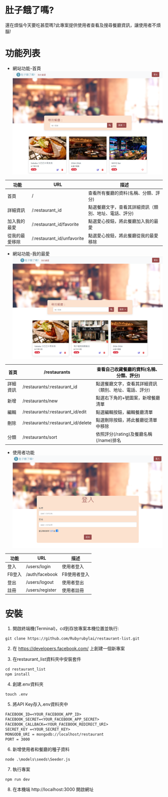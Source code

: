 # 肚子餓了嗎?
還在煩惱今天要吃甚麼嗎?此專案提供使用者查看及搜尋餐廳資訊，讓使用者不煩腦!

# 功能列表
+ 網站功能-首頁
![image](https://github.com/Rubyrubylai/restaurant-list/blob/main/image/favorite.PNG)

|功能|URL|描述|
|----|---|----|
|首頁|/|查看所有餐廳的資料(名稱、分類、評分)|
|詳細資訊|/:restaurant_id|點選餐廳文字，查看其詳細資訊（類別、地址、電話、評分)|
|加入我的最愛|/:restaurant_id/favorite|點選愛心按鈕，將此餐廳加入我的最愛|
|從我的最愛移除|/:restaurant_id/unfavorite|點選愛心按鈕，將此餐廳從我的最愛移除|



+ 網站功能-我的最愛
![image](https://github.com/Rubyrubylai/restaurant-list/blob/main/image/home.PNG)

|首頁|/restaurants|查看自己收藏餐廳的資料(名稱、分類、評分)|
|----|---|----|
|詳細資訊|/restaurants/:restaurant_id|點選餐廳文字，查看其詳細資訊（類別、地址、電話、評分)|
|新增|/restaurants/new|點選右下角的+號圖案，新增餐廳清單|
|編輯|/restaurants/:restaurant_id/edit|點選編輯按鈕，編輯餐廳清單|
|刪除|/restaurants/:restaurant_id/delete|點選刪除按鈕，將此餐廳從清單中移除|
|分類|/restaurants/sort|依照評分(/rating)及餐廳名稱(/name)排名|

+ 使用者功能
![image](https://github.com/Rubyrubylai/restaurant-list/blob/main/image/logIn.PNG)

|功能|URL|描述|
|----|---|----|
|登入|/users/login|使用者登入|
|FB登入|/auth/facebook|FB使用者登入|
|登出|/users/logout|使用者登出|
|註冊|/users/register|使用者註冊|

# 安裝
1. 開啟終端機(Terminal)，cd到存放專案本機位置並執行:
```
git clone https://github.com/Rubyrubylai/restaurant-list.git
```
2. 在 https://developers.facebook.com/ 上創建一個新專案

3. 在restaurant_list資料夾中安裝套件
```
cd restaurant_list
npm install
```
4. 創建.env資料夾
```
touch .env
```
5. 將API Key存入.env資料夾中
```
FACEBOOK_ID=<YOUR_FACEBOOK_APP_ID>
FACEBOOK_SECRET=<YOUR_FACEBOOK_APP_SECRET>
FACEBOOK_CALLBACK=<YOUR_FACEBOOK_REDIRECT_URI>
SECRET_KEY =<YOUR_SECRET_KEY>
MONGODB_URI = mongodb://localhost/restaurant
PORT = 3000
```
6. 新增使用者和餐廳的種子資料
```
node .\models\seeds\Seeder.js
```
7. 執行專案
```
npm run dev
```
8. 在本機端 http://localhost:3000 開啟網址